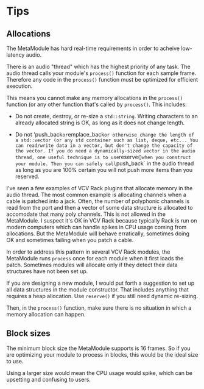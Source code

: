 # Tips


## Allocations

The MetaModule has hard real-time requirements in order to acheive low-latency audio. 

There is an audio "thread" which has the highest priority of any task. The audio thread
calls your module's `process()` function for each sample frame. Therefore any code in the `process()` 
function must be optimized for efficient execution.
 
This means you cannot make any memory allocations in the `process()` function (or any other
function that's called by `process()`. This includes:

- Do not create, destroy, or re-size a `std::string`. Writing characters to an already allocated
string is OK, as long as it does not change length.

- Do not 'push_back` or `emplace_back` or otherwise change the length of a
  std::vector (or any std container such as list, deque, etc... You can
  read/write data in a vector, but don't change the capacity of the vector. If
  you do need a dynamically-sized vector in the audio thread, one useful
  technique is to use `reserve()` when you construct your module. Then you can safely
  call `push_back` in the audio thread as long as you are 100% certain you will
  not push more items than you reserved.


I've seen a few examples of VCV Rack plugins that allocate memory in the audio thread. The most common
example is allocating channels when a cable is patched into a jack. Often, the number of polyphonic
channels is read from the port and then a vector of some data structure is allocated to accomodate that 
many poly channels. 
This is not allowed in the MetaModule. I suspect it's OK in VCV Rack because typically Rack is run
on modern computers which can handle spikes in CPU usage coming from allocations. But the MetaModule
will behave erratically, sometimes doing OK and sometimes failing when you patch a cable.

In order to address this pattern in several VCV Rack modules, the MetaModule runs `process` once
for each module when it first loads the patch. Sometimes modules will allocate only if they detect
their data structures have not been set up.

If you are designing a new module, I would put forth a suggestion to set up all data structures
in the module constructor. That includes anything that requires a heap allocation. Use `reserve()`
if you still need dynamic re-sizing.

Then, in the `process()` function, make sure there is no situation in which a memory allocation 
can happen.


## Block sizes

The minimum block size the MetaModule supports is 16 frames. So if you are optimizing your module
to process in blocks, this would be the ideal size to use. 

Using a larger size would mean the CPU usage would spike, which can be upsetting and confusing to users.
